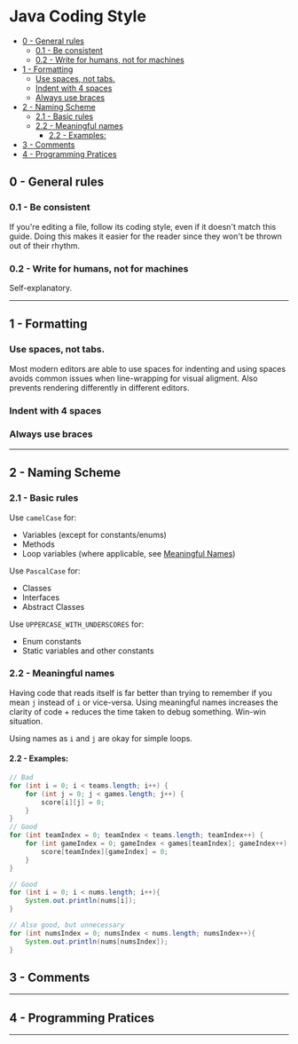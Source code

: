 # Java Coding Style <!-- omit in toc -->

- [0 - General rules](#0---general-rules)
  - [0.1 - Be consistent](#01---be-consistent)
  - [0.2 - Write for humans, not for machines](#02---write-for-humans-not-for-machines)
- [1 - Formatting](#1---formatting)
  - [Use spaces, not tabs.](#use-spaces-not-tabs)
  - [Indent with 4 spaces](#indent-with-4-spaces)
  - [Always use braces](#always-use-braces)
- [2 - Naming Scheme](#2---naming-scheme)
  - [2.1 - Basic rules](#21---basic-rules)
  - [2.2 - Meaningful names](#22---meaningful-names)
    - [2.2 - Examples:](#22---examples)
- [3 - Comments](#3---comments)
- [4 - Programming Pratices](#4---programming-pratices)

## 0 - General rules
### 0.1  - Be consistent
If you're editing a file, follow its coding style, even if it doesn't match this guide.
Doing this makes it easier for the reader since they won't be thrown out of their rhythm.

### 0.2 - Write for humans, not for machines
Self-explanatory.

---

## 1 - Formatting
### Use spaces, not tabs. 
Most modern editors are able to use spaces for indenting and using spaces avoids common issues when line-wrapping for visual aligment.
Also prevents rendering differently in different editors.

### Indent with 4 spaces

### Always use braces

---

## 2 - Naming Scheme
### 2.1 - Basic rules

Use `camelCase` for:
- Variables (except for constants/enums)
- Methods 
- Loop variables (where applicable, see [Meaningful Names](#22---examples))

Use `PascalCase` for:
- Classes
- Interfaces
- Abstract Classes

Use `UPPERCASE_WITH_UNDERSCORES` for:
- Enum constants
- Static variables and other constants

### 2.2 - Meaningful names
Having code that reads itself is far better than trying to remember if you mean `j` instead of `i` or vice-versa.
Using meaningful names increases the clarity of code + reduces the time taken to debug something.
Win-win situation.

Using names as `i` and `j` are okay for simple loops.

#### 2.2 - Examples:
```java
// Bad
for (int i = 0; i < teams.length; i++) {
    for (int j = 0; j < games.length; j++) {
        score[i][j] = 0;
    }
}
// Good 
for (int teamIndex = 0; teamIndex < teams.length; teamIndex++) {
    for (int gameIndex = 0; gameIndex < games[teamIndex]; gameIndex++) {
        score[teamIndex][gameIndex] = 0;
    }
}

// Good
for (int i = 0; i < nums.length; i++){
    System.out.println(nums[i]);
}

// Also good, but unnecessary
for (int numsIndex = 0; numsIndex < nums.length; numsIndex++){
    System.out.println(nums[numsIndex]);
}

```
## 3 - Comments

---

## 4 - Programming Pratices


---

